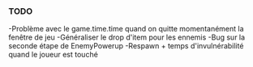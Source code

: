 ### TODO ###
-Problème avec le game.time.time quand on quitte momentanément la fenêtre de jeu
-Généraliser le drop d'item pour les ennemis
-Bug sur la seconde étape de EnemyPowerup
-Respawn + temps d'invulnérabilité quand le joueur est touché